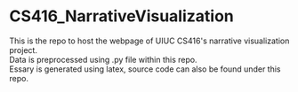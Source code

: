 # CS416_NarrativeVisualization
This is the repo to host the webpage of UIUC CS416's narrative visualization project. \
Data is preprocessed using .py file within this repo. \
Essary is generated using latex, source code can also be found under this repo.
